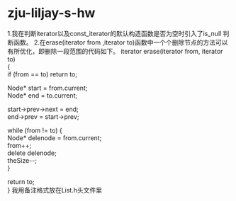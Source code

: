 # zju-liljay-s-hw
1.我在判断iterator以及const_iterator的默认构造函数是否为空时引入了is_null 判断函数。
2.在erase(iterator from ,iterator to)函数中一个个删除节点的方法可以有所优化，即删除一段范围的代码如下。
iterator erase(iterator from, iterator to)  
{  
  if (from == to) 
  return to;  
  
  Node* start = from.current;  
  Node* end = to.current;  
  
  start->prev->next = end;  
  end->prev = start->prev;  
  
  while (from != to) {  
        Node* delenode = from.current;  
        from++;  
        delete delenode;  
        theSize--;  
    }  
  
  return to;  
} 
我用备注格式放在List.h头文件里
